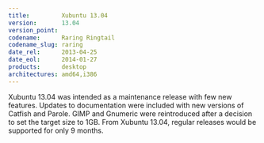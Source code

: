 ```yaml
---
title:         Xubuntu 13.04
version:       13.04
version_point:
codename:      Raring Ringtail
codename_slug: raring
date_rel:      2013-04-25
date_eol:      2014-01-27
products:      desktop
architectures: amd64,i386
---
```


Xubuntu 13.04 was intended as a maintenance release with few new features. Updates to documentation were included with new versions of Catfish and Parole. GIMP and Gnumeric were reintroduced after a decision to set the target size to 1GB. From Xubuntu 13.04, regular releases would be supported for only 9 months.
